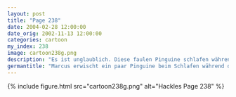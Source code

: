 ```yaml
---
layout: post
title: "Page 238"
date: 2004-02-28 12:00:00
date_orig: 2002-11-13 12:00:00
categories: cartoon
my_index: 238
image: cartoon238g.png
description: "Es ist unglaublich. Diese faulen Pinguine schlafen während der Arbeit Marcus, Percy und Pete haben die ganze Nacht gearbeitet um den Netzwerkausfall zu beheben Sie waren jetzt 36h am Stück wach Ich hätte besser keinen wasserfesten Stift genommen Marcus Boss Dog Pete Percy"
germantitle: "Marcus erwischt ein paar Pinguine beim Schlafen während der Arbeitszeit"
---
```


{% include figure.html src="cartoon238g.png" alt="Hackles Page 238"  %}
